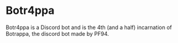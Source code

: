 # Botr4ppa
Botr4ppa is a Discord bot and is the 4th (and a half) incarnation of Botrappa, the discord bot made by PF94.
